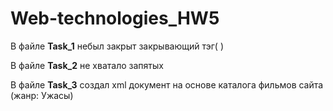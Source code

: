 # Web-technologies_HW5

В файле **Task_1** небыл закрыт закрывающий тэг( </req> )

В файле **Task_2** не хватало запятых

В файле **Task_3** cоздал xml документ на основе каталога фильмов сайта (жанр: Ужасы)
